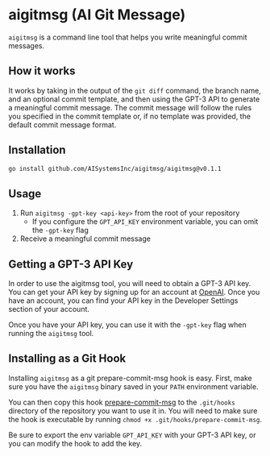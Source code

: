 # aigitmsg (AI Git Message)

`aigitmsg` is a command line tool that helps you write meaningful commit messages.

## How it works

It works by taking in the output of the `git diff` command, the branch name, and an optional commit template,
and then using the GPT-3 API to generate a meaningful commit message. The commit message will follow the rules you
specified in the commit template or, if no template was provided, the default commit message format.

## Installation

```bash
go install github.com/AISystemsInc/aigitmsg/aigitmsg@v0.1.1
```

## Usage

1. Run `aigitmsg -gpt-key <api-key>` from the root of your repository
   - If you configure the `GPT_API_KEY` environment variable, you can omit the `-gpt-key` flag
2. Receive a meaningful commit message

## Getting a GPT-3 API Key

In order to use the aigitmsg tool, you will need to obtain a GPT-3 API key. You can get your API key by signing up 
for an account at [OpenAI](https://openai.com/). Once you have an account, you can find your API key in the 
Developer Settings section of your account.

Once you have your API key, you can use it with the `-gpt-key` flag when running the `aigitmsg` tool.

## Installing as a Git Hook

Installing `aigitmsg` as a git prepare-commit-msg hook is easy. First, make sure you have the `aigitmsg` binary 
saved in your `PATH` environment variable.

You can then copy this hook [prepare-commit-msg](./prepare-commit-msg) to the `.git/hooks` directory of the repository
you want to use it in. You will need to make sure the hook is executable by running `chmod +x .git/hooks/prepare-commit-msg`.

Be sure to export the env variable `GPT_API_KEY` with your GPT-3 API key, or you can modify the hook to add the key.
